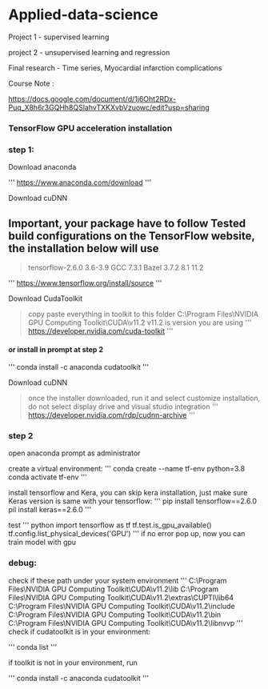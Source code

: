 # Applied-data-science

Project 1 - supervised learning

project 2 - unsupervised learning and regression

Final research - Time series, Myocardial infarction complications

Course Note : 

https://docs.google.com/document/d/1j6Oht2RDx-Puq_X8h6r3GQHh8QSlahvTXKXvbVzuowc/edit?usp=sharing

### TensorFlow GPU acceleration installation

### step 1:
Download anaconda

'''
https://www.anaconda.com/download
'''

Download cuDNN

## Important, your package have to follow Tested build configurations on the TensorFlow website, the installation below will use
> tensorflow-2.6.0	3.6-3.9	GCC 7.3.1	Bazel 3.7.2	8.1	11.2

'''
https://www.tensorflow.org/install/source
'''


Download CudaToolkit
> copy paste everything in toolkit to  this folder
> C:\Program Files\NVIDIA GPU Computing Toolkit\CUDA\v11.2
> v11.2 is version you are using
'''
https://developer.nvidia.com/cuda-toolkit
'''
#### or install in prompt at step 2
'''
conda install -c anaconda cudatoolkit
'''

Download cuDNN 
> once the installer downloaded, run it and select customize installation,  do not select display drive and visual studio integration
'''
https://developer.nvidia.com/rdp/cudnn-archive
'''

### step 2
open anaconda prompt as administrator

create a virtual environment:
'''
conda create --name tf-env python=3.8
conda activate tf-env
'''

install tensorflow and Kera, you can skip kera installation, just make sure Keras version is same with your tensorflow:
'''
pip install tensorflow==2.6.0
pil install keras==2.6.0 
'''

test
'''
python
import tensorflow as tf
tf.test.is_gpu_available()
tf.config.list_physical_devices('GPU')
'''
if no error pop up, now you can train model with gpu 

### debug:
check if these path under your system environment 
'''
C:\Program Files\NVIDIA GPU Computing Toolkit\CUDA\v11.2\lib
C:\Program Files\NVIDIA GPU Computing Toolkit\CUDA\v11.2\extras\CUPTI\lib64
C:\Program Files\NVIDIA GPU Computing Toolkit\CUDA\v11.2\include
C:\Program Files\NVIDIA GPU Computing Toolkit\CUDA\v11.2\bin
C:\Program Files\NVIDIA GPU Computing Toolkit\CUDA\v11.2\libnvvp
'''
check if cudatoolkit is in your environment:

'''
conda list
'''

if toolkit is not in your environment, run 

'''
conda install -c anaconda cudatoolkit
'''
